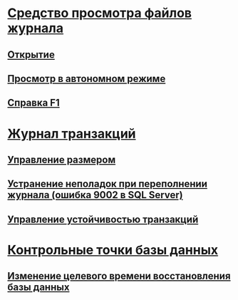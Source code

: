 # [Средство просмотра файлов журнала](log-file-viewer.md)  
## [Открытие](open-log-file-viewer.md)  
## [Просмотр в автономном режиме](view-offline-log-files.md)  
## [Справка F1](log-file-viewer-f1-help.md)  
# [Журнал транзакций](the-transaction-log-sql-server.md)  
## [Управление размером](manage-the-size-of-the-transaction-log-file.md)  
## [Устранение неполадок при переполнении журнала (ошибка 9002 в SQL Server)](troubleshoot-a-full-transaction-log-sql-server-error-9002.md)  
## [Управление устойчивостью транзакций](control-transaction-durability.md)  
# [Контрольные точки базы данных](database-checkpoints-sql-server.md)  
## [Изменение целевого времени восстановления базы данных](change-the-target-recovery-time-of-a-database-sql-server.md)  
